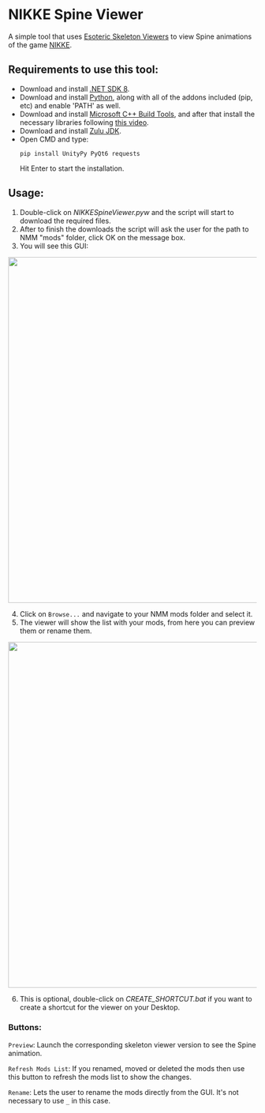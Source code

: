 # NIKKE Spine Viewer
A simple tool that uses [Esoteric Skeleton Viewers](https://en.esotericsoftware.com/spine-skeleton-viewer) to view Spine animations of the game [NIKKE](https://nikke-en.com/).



## Requirements to use this tool:

  - Download and install [.NET SDK 8](https://dotnet.microsoft.com/en-us/download/dotnet/thank-you/sdk-8.0.404-windows-x64-installer).
  - Download and install [Python](https://www.python.org/downloads/), along with all of the addons included (pip, etc) and enable 'PATH' as well.
  - Download and install [Microsoft C++ Build Tools](https://aka.ms/vs/17/release/vs_BuildTools.exe), and after that install the necessary libraries following [this video](https://files.catbox.moe/vqsuix.mp4).
  - Download and install [Zulu JDK](https://cdn.azul.com/zulu/bin/zulu21.40.17-ca-jdk21.0.6-win_x64.msi).
  - Open CMD and type:
    ```
    pip install UnityPy PyQt6 requests
    ```
    Hit Enter to start the installation.
  
  



## Usage:

1. Double-click on _NIKKESpineViewer.pyw_ and the script will start to download the required files.
2. After to finish the downloads the script will ask the user for the path to NMM "mods" folder, click OK on the message box.
3. You will see this GUI:


<img src="https://files.catbox.moe/i42ie6.png" width="700"/>


4. Click on `Browse...` and navigate to your NMM mods folder and select it.
5. The viewer will show the list with your mods, from here you can preview them or rename them.


<img src="https://files.catbox.moe/cg4fpd.png" width="700"/>


6. This is optional, double-click on _CREATE_SHORTCUT.bat_ if you want to create a shortcut for the viewer on your Desktop.

### Buttons:

`Preview`: Launch the corresponding skeleton viewer version to see the Spine animation.

`Refresh Mods List`: If you renamed, moved or deleted the mods then use this button to refresh the mods list to show the changes.

`Rename`: Lets the user to rename the mods directly from the GUI. It's not necessary to use `_` in this case.


